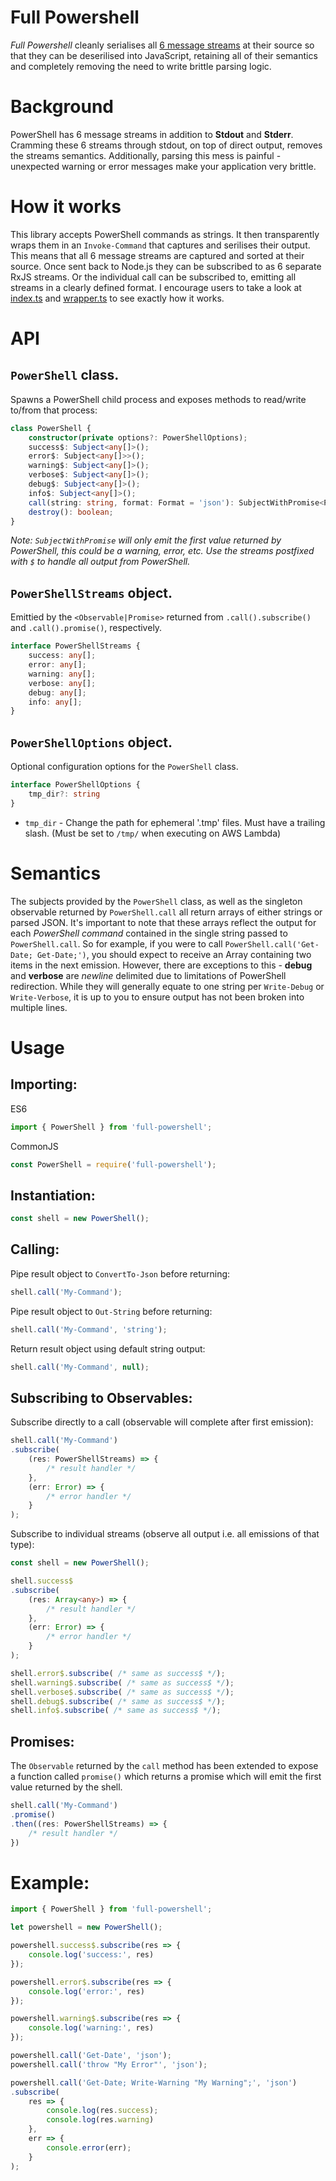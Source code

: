# Full Powershell
_Full Powershell_ cleanly serialises all [6 message streams](https://docs.microsoft.com/en-us/powershell/module/microsoft.powershell.core/about/about_redirection) at their source so that they can be deserilised into JavaScript, retaining all of their semantics and completely removing the need to write brittle parsing logic.

# Background
PowerShell has 6 message streams in addition to **Stdout** and **Stderr**. Cramming these 6 streams through stdout, on top of direct output, removes the streams semantics. Additionally, parsing this mess is painful - unexpected warning or error messages make your application very brittle.

# How it works
This library accepts PowerShell commands as strings. It then transparently wraps them in an `Invoke-Command` that captures and serilises their output. This means that all 6 message streams are captured and sorted at their source. Once sent back to Node.js they can be subscribed to as 6 separate RxJS streams. Or the individual call can be subscribed to, emitting all streams in a clearly defined format. I encourage users to take a look at [index.ts](https://github.com/daverickdunn/full-powershell/blob/master/src/index.ts) and [wrapper.ts](https://github.com/daverickdunn/full-powershell/blob/master/src/wrapper.ts) to see exactly how it works.


# API

## `PowerShell` class.
Spawns a PowerShell child process and exposes methods to read/write to/from that process:
```typescript
class PowerShell {
    constructor(private options?: PowerShellOptions);
    success$: Subject<any[]>();
    error$: Subject<any[]>>();
    warning$: Subject<any[]>();
    verbose$: Subject<any[]>();
    debug$: Subject<any[]>();
    info$: Subject<any[]>();
    call(string: string, format: Format = 'json'): SubjectWithPromise<PowerShellStreams>;
    destroy(): boolean;
}
```

_Note: `SubjectWithPromise` will only emit the first value returned by PowerShell, this could be a warning, error, etc. Use the streams postfixed with `$` to handle all output from PowerShell._


## `PowerShellStreams` object.
Emittied by the `<Observable|Promise>` returned from `.call().subscribe()` and `.call().promise()`, respectively.
```typescript
interface PowerShellStreams {
    success: any[];
    error: any[];
    warning: any[];
    verbose: any[];
    debug: any[];
    info: any[];
}
```

## `PowerShellOptions` object.
Optional configuration options for the `PowerShell` class.
```typescript
interface PowerShellOptions {
    tmp_dir?: string
}
```

- `tmp_dir` - Change the path for ephemeral '.tmp' files. Must have a trailing slash. (Must be set to `/tmp/` when executing on AWS Lambda)

# Semantics
The subjects provided by the `PowerShell` class, as well as the singleton observable returned by `PowerShell.call` all return arrays of either strings or parsed JSON. It's important to note that these arrays reflect the output for each _PowerShell command_ contained in the single string passed to `PowerShell.call`. So for example, if you were to call `PowerShell.call('Get-Date; Get-Date;')`, you should expect to receive an Array containing two items in the next emission. However, there are exceptions to this - **debug** and **verbose** are *newline* delimited due to limitations of PowerShell redirection. While they will generally equate to one string per `Write-Debug` or `Write-Verbose`, it is up to you to ensure output has not been broken into multiple lines.

# Usage

## Importing:
ES6
```typescript
import { PowerShell } from 'full-powershell';
```
CommonJS
```typescript
const PowerShell = require('full-powershell');
```

## Instantiation:
```typescript
const shell = new PowerShell();
```

## Calling:

Pipe result object to `ConvertTo-Json` before returning:
```typescript
shell.call('My-Command');
```
Pipe result object to `Out-String` before returning:
```typescript
shell.call('My-Command', 'string');
```
Return result object using default string output:
```typescript
shell.call('My-Command', null);
```

## Subscribing to Observables:
Subscribe directly to a call (observable will complete after first emission):
```typescript
shell.call('My-Command')
.subscribe(
    (res: PowerShellStreams) => {
        /* result handler */
    },
    (err: Error) => {
        /* error handler */
    }
);
```
Subscribe to individual streams (observe all output i.e. all emissions of that type):
```typescript
const shell = new PowerShell();

shell.success$
.subscribe(
    (res: Array<any>) => {
        /* result handler */
    },
    (err: Error) => {
        /* error handler */
    }
);

shell.error$.subscribe( /* same as success$ */);
shell.warning$.subscribe( /* same as success$ */);
shell.verbose$.subscribe( /* same as success$ */);
shell.debug$.subscribe( /* same as success$ */);
shell.info$.subscribe( /* same as success$ */);
```

## Promises:
The `Observable` returned by the `call` method has been extended to expose a function called `promise()` which returns a promise which will emit the first value returned by the shell.

```typescript
shell.call('My-Command')
.promise()
.then((res: PowerShellStreams) => {
    /* result handler */
})
```

# Example:

```typescript
import { PowerShell } from 'full-powershell';

let powershell = new PowerShell();

powershell.success$.subscribe(res => {
    console.log('success:', res)
});

powershell.error$.subscribe(res => {
    console.log('error:', res)
});

powershell.warning$.subscribe(res => {
    console.log('warning:', res)
});

powershell.call('Get-Date', 'json');
powershell.call('throw "My Error"', 'json');

powershell.call('Get-Date; Write-Warning "My Warning";', 'json')
.subscribe(
    res => {
        console.log(res.success);
        console.log(res.warning)
    },
    err => {
        console.error(err);
    }
);
```
